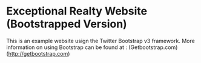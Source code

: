 # Exceptional Realty Website (Bootstrapped Version)

This is an example website usign the Twitter Bootstrap v3 framework. 
More information on using Bootstrap can be found at : (Getbootstrap.com) (http://getbootstrap.com)